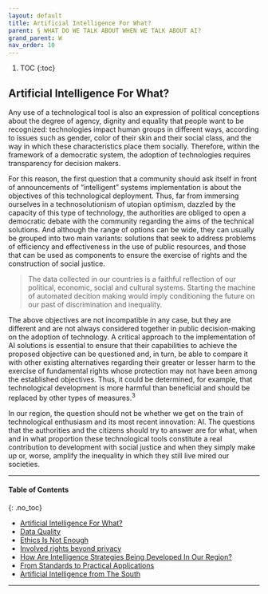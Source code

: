 ```yaml
---
layout: default
title: Artificial Intelligence For What?
parent: § WHAT DO WE TALK ABOUT WHEN WE TALK ABOUT AI?  
grand_parent: W
nav_order: 10 
---
```

<style>
.dont-break-out {
  /* These are technically the same, but use both */
  overflow-wrap: break-word;
  word-wrap: break-word;

     -ms-word-break: break-all;
  /* This is the dangerous one in WebKit, as it breaks things wherever */
  word-break: break-all;
  /* Instead use this non-standard one: */
  word-break: break-word;
}

.youtube-container {
    position: relative;
    width: 100%;
    height: 0;
    padding-bottom: 56.25%;
}
.youtube-video {
    position: absolute;
    top: 0;
    left: 0;
    width: 100%;
    height: 100%;
}

</style>

<div class="dont-break-out" markdown="1">

1. TOC
{:toc}

## Artificial Intelligence For What?
Any use of a technological tool is also an expression of political conceptions about the degree of agency, dignity and equality that people want to be recognized: technologies impact human groups in different ways, according to issues such as gender, color of their skin and their social class, and the way in which these characteristics place them socially. Therefore, within the framework of a democratic system, the adoption of technologies requires transparency for decision makers.

For this reason, the first question that a community should ask itself in front of announcements of “intelligent” systems implementation is about the objectives of this technological deployment. Thus, far from immersing ourselves in a technosolutionism of utopian optimism, dazzled by the capacity of this type of technology, the authorities are obliged to open a democratic debate with the community regarding the aims of the technical solutions. And although the range of options can be wide, they can usually be grouped into two main variants: solutions that seek to address problems of efficiency and effectiveness in the use of public resources, and those that can be used as components to ensure the exercise of rights and the construction of social justice.

> The data collected in our countries is a faithful reflection of our political, economic, social and cultural systems. Starting the machine of automated decition making would imply conditioning the future on our past of discrimination and inequality.

The above objectives are not incompatible in any case, but they are different and are not always considered together in public decision-making on the adoption of technology. A critical approach to the implementation of AI solutions is essential to ensure that their capabilities to achieve the proposed objective can be questioned and, in turn, be able to compare it with other existing alternatives regarding their greater or lesser harm to the exercise of fundamental rights whose protection may not have been among the established objectives. Thus, it could be determined, for example, that technological development is more harmful than beneficial and should be replaced by other types of measures.<sup>3</sup>

In our region, the question should not be whether we get on the train of technological enthusiasm and its most recent innovation: AI. The questions that the authorities and the citizens should try to answer are for what, when and in what proportion these technological tools constitute a real contribution to development with social justice and when they simply make up or, worse, amplify the inequality in which they still live mired our societies.

***

#### Table of Contents
{: .no_toc}

<ul><li> <a href="/docs/W/WHAT-DO-WE-TALK-ABOUT-WHEN-WE-TALK-ABOUT-AI-1/">Artificial Intelligence For What?</a></li><li> <a href="/docs/W/WHAT-DO-WE-TALK-ABOUT-WHEN-WE-TALK-ABOUT-AI-2/">Data Quality</a></li><li> <a href="/docs/W/WHAT-DO-WE-TALK-ABOUT-WHEN-WE-TALK-ABOUT-AI-3/">Ethics Is Not Enough</a></li><li> <a href="/docs/W/WHAT-DO-WE-TALK-ABOUT-WHEN-WE-TALK-ABOUT-AI-4/">Involved rights beyond privacy</a></li><li> <a href="/docs/W/WHAT-DO-WE-TALK-ABOUT-WHEN-WE-TALK-ABOUT-AI-5/">How Are Intelligence Strategies Being Developed In Our Region?</a></li><li> <a href="/docs/W/WHAT-DO-WE-TALK-ABOUT-WHEN-WE-TALK-ABOUT-AI-6/">From Standards to Practical Applications</a></li><li> <a href="/docs/W/WHAT-DO-WE-TALK-ABOUT-WHEN-WE-TALK-ABOUT-AI-7/">Artificial Intelligence from The South</a></li></ul>

***

</div>
